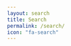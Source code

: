 ```yaml
---
layout: search
title: Search
permalink: /search/
icon: "fa-search"
---
```

<!--feature-img: "assets/img/pexels/search-map.jpeg"-->
<!--subtitle: "What are you looking for?"-->
